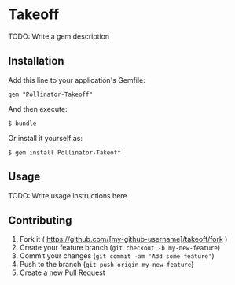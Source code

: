 # Takeoff

TODO: Write a gem description

## Installation

Add this line to your application's Gemfile:

    gem "Pollinator-Takeoff"

And then execute:

    $ bundle

Or install it yourself as:

    $ gem install Pollinator-Takeoff

## Usage

TODO: Write usage instructions here

## Contributing

1. Fork it ( https://github.com/[my-github-username]/takeoff/fork )
2. Create your feature branch (`git checkout -b my-new-feature`)
3. Commit your changes (`git commit -am 'Add some feature'`)
4. Push to the branch (`git push origin my-new-feature`)
5. Create a new Pull Request
